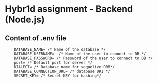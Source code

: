 # Hybr1d assignment - Backend (Node.js)


## Content of .env file

```
    DATABASE_NAME= /* Name of the database */
    DATABASE_USERNAME=  /* Name of the user to connect to DB */
    DATABASE_PASSWORD= /* Password of the user to connect to DB */
    port= /* Default port for server */
    DIALECT= /* Database name for sequelize ORM*/
    DATABASE_CONNECTION_URL= /* database URI */
    SECRET_KEY= /* Secret KEY for hashing*/
```